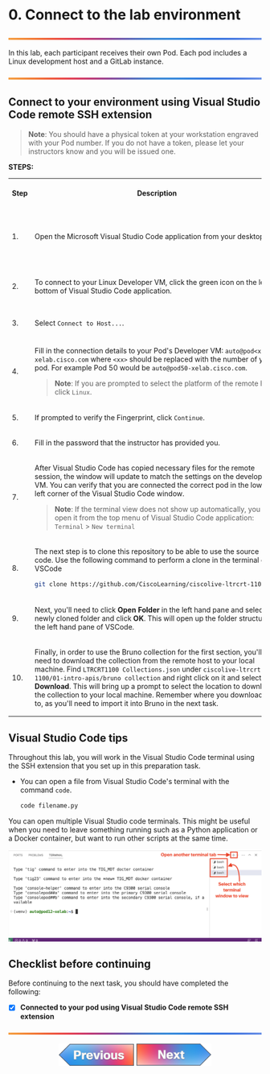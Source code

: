 # 0. Connect to the lab environment

![line](../assets/banner.png)

In this lab, each participant receives their own Pod. Each pod includes a Linux development host and a GitLab instance.

![line](../assets/banner.png)

## Connect to your environment using Visual Studio Code remote SSH extension

> **Note**: You should have a physical token at your workstation engraved with your Pod number. If you do not have a token, please let your instructors know and you will be issued one.

**STEPS:**

<table>

<tr><th>Step</th><th width=50%>Description</th><th>Screenshot / code snippet</th></tr>

<tr><td>1.</td><td>

Open the Microsoft Visual Studio Code application from your desktop.

</td><td>

![Visual Studio Code logo](./images/01-vscode-icon.png)
</td></tr>

<tr><td>2.</td><td>

To connect to your Linux Developer VM, click the green icon on the left bottom of Visual Studio Code application.

</td><td>

![Connect](./images/02-vscode-remotessh.png)

</td></tr>

<tr><td>3.</td><td>

Select `Connect to Host...`.

</td><td>

![Connect](./images/03-vscode-connect.png)

</td></tr>
<tr><td>4.</td><td>

Fill in the connection details to your Pod's Developer VM: `auto@pod<xx>-xelab.cisco.com` where `<xx>` should be replaced with the number of your pod. For example Pod 50 would be `auto@pod50-xelab.cisco.com`.

> **Note**: If you are prompted to select the platform of the remote host, click `Linux`.

</td><td>

![connect](./images/04-vscode-ssh.png)

</td></tr>
<tr><td>5.</td><td>

If prompted to verify the Fingerprint, click `Continue`.

</td></tr>
<tr><td>6.</td><td>

Fill in the password that the instructor has provided you.

</td></tr>
<tr><td>7.</td><td>

After Visual Studio Code has copied necessary files for the remote session, the window will update to match the settings on the developer VM. You can verify that you are connected the correct pod in the lower-left corner of the Visual Studio Code window.

> **Note**: If the terminal view does not show up automatically, you can open it from the top menu of Visual Studio Code application: `Terminal` > `New terminal`
</td><td>

![Overview](./images/05-vscode-terminal.png)

</td></tr>
<tr><td>8.</td><td>

The next step is to clone this repository to be able to use the source code.  Use the following command to perform a clone in the terminal of VSCode

```bash
git clone https://github.com/CiscoLearning/ciscolive-ltrcrt-1100.git
```

</td></tr>

<tr><td>9.</td><td>

Next, you'll need to click **Open Folder** in the left hand pane and select the newly cloned folder and click **OK**.  This will open up the folder structure in the left hand pane of VSCode.

</td><td>

![Overview](./images/09-vscode-remote.png)

</td></tr>

<tr><td>10.</td><td>

Finally, in order to use the Bruno collection for the first section, you'll need to download the collection from the remote host to your local machine.  Find `LTRCRT1100 Collections.json` under `ciscolive-ltrcrt-1100/01-intro-apis/bruno collection` and right click on it and select **Download**.  This will bring up a prompt to select the location to download the collection to your local machine.  Remember where you downloaded it to, as you'll need to import it into Bruno in the next task.

</td><td>

![Overview](./images/10-collection-download.png)

</td></tr>

</table>

## Visual Studio Code tips

Throughout this lab, you will work in the Visual Studio Code terminal using the SSH extension that you set up in this preparation task.

- You can open a file from Visual Studio Code's terminal with the command `code`.

    ```bash
    code filename.py
    ```

You can open multiple Visual Studio code terminals. This might be useful when you need to leave something running such as a Python application or a Docker container, but want to run other scripts at the same time.

![visual studio code terminals](./images/06-vscode-multiple-terminals.png)

## Checklist before continuing

Before continuing to the next task, you should have completed the following:

- [x] **Connected to your pod using Visual Studio Code remote SSH extension**

![line](../assets/banner.png)
<p align="center">
<a href="../README.md"><img src="../assets/previous.png" width="150px"></a>
<a href="../01-intro-apis/1.md"><img src="../assets/next.png" width="150px"></a>
</p>
